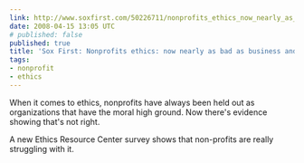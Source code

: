 ```yaml
---
link: http://www.soxfirst.com/50226711/nonprofits_ethics_now_nearly_as_bad_as_business_and_government.php
date: 2008-04-15 13:05 UTC
# published: false
published: true
title: 'Sox First: Nonprofits ethics: now nearly as bad as business and government'
tags:
- nonprofit
- ethics
---
```


When it comes to ethics, nonprofits have always been held out as organizations that have the moral high ground. Now there's evidence showing that's not right.

A new Ethics Resource Center survey shows that non-profits are really struggling with it.
